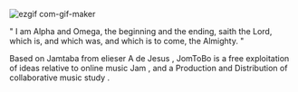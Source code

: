 ![ezgif com-gif-maker](https://cloud.githubusercontent.com/assets/1283808/11353919/cd40bcce-9247-11e5-8231-ef90e588a477.gif)

" I am Alpha and Omega, the beginning and the ending, saith the Lord, which is, and which was, and which is to come, the Almighty. "

Based on Jamtaba from elieser A de Jesus , JomToBo is a free exploitation of ideas relative to online music Jam ,
and a Production and Distribution of collaborative music study  .



